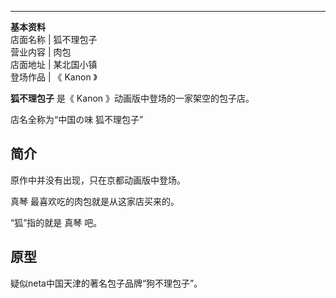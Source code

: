 ---  
**基本资料**  
店面名称  |  狐不理包子   
营业内容  |  肉包   
店面地址  |  某北国小镇   
登场作品  |  《  Kanon  》   
  
**狐不理包子** 是《  Kanon  》动画版中登场的一家架空的包子店。

店名全称为“中国の味 狐不理包子”

##  简介

原作中并没有出现，只在京都动画版中登场。

真琴  最喜欢吃的肉包就是从这家店买来的。

“狐”指的就是  真琴  吧。

##  原型

疑似neta中国天津的著名包子品牌“狗不理包子”。